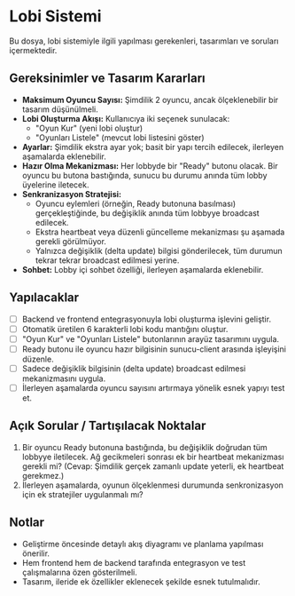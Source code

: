 # Lobi Sistemi

Bu dosya, lobi sistemiyle ilgili yapılması gerekenleri, tasarımları ve soruları içermektedir.

## Gereksinimler ve Tasarım Kararları

- **Maksimum Oyuncu Sayısı:** Şimdilik 2 oyuncu, ancak ölçeklenebilir bir tasarım düşünülmeli.
- **Lobi Oluşturma Akışı:** Kullanıcıya iki seçenek sunulacak:
  - "Oyun Kur" (yeni lobi oluştur)
  - "Oyunları Listele" (mevcut lobi listesini göster)
- **Ayarlar:** Şimdilik ekstra ayar yok; basit bir yapı tercih edilecek, ilerleyen aşamalarda eklenebilir.
- **Hazır Olma Mekanizması:** Her lobbyde bir "Ready" butonu olacak. Bir oyuncu bu butona bastığında, sunucu bu durumu anında tüm lobby üyelerine iletecek.
- **Senkranizasyon Stratejisi:**
  - Oyuncu eylemleri (örneğin, Ready butonuna basılması) gerçekleştiğinde, bu değişiklik anında tüm lobbyye broadcast edilecek.
  - Ekstra heartbeat veya düzenli güncelleme mekanizması şu aşamada gerekli görülmüyor.
  - Yalnızca değişiklik (delta update) bilgisi gönderilecek, tüm durumun tekrar tekrar broadcast edilmesi yerine.
- **Sohbet:** Lobby içi sohbet özelliği, ilerleyen aşamalarda eklenebilir.

## Yapılacaklar

- [ ] Backend ve frontend entegrasyonuyla lobi oluşturma işlevini geliştir.
- [ ] Otomatik üretilen 6 karakterli lobi kodu mantığını oluştur.
- [ ] "Oyun Kur" ve "Oyunları Listele" butonlarının arayüz tasarımını uygula.
- [ ] Ready butonu ile oyuncu hazır bilgisinin sunucu-client arasında işleyişini düzenle.
- [ ] Sadece değişiklik bilgisinin (delta update) broadcast edilmesi mekanizmasını uygula.
- [ ] İlerleyen aşamalarda oyuncu sayısını artırmaya yönelik esnek yapıyı test et.

## Açık Sorular / Tartışılacak Noktalar

1. Bir oyuncu Ready butonuna bastığında, bu değişiklik doğrudan tüm lobbyye iletilecek. Ağ gecikmeleri sonrası ek bir heartbeat mekanizması gerekli mi? (Cevap: Şimdilik gerçek zamanlı update yeterli, ek heartbeat gerekmez.)
2. İlerleyen aşamalarda, oyunun ölçeklenmesi durumunda senkronizasyon için ek stratejiler uygulanmalı mı?

## Notlar

- Geliştirme öncesinde detaylı akış diyagramı ve planlama yapılması önerilir.
- Hem frontend hem de backend tarafında entegrasyon ve test çalışmalarına özen gösterilmeli.
- Tasarım, ileride ek özellikler eklenecek şekilde esnek tutulmalıdır. 